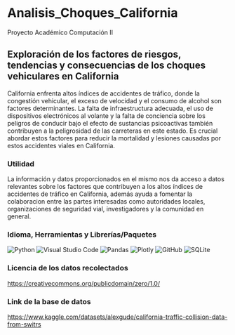 # Analisis_Choques_California
 Proyecto Académico Computación II
 
## Exploración de los factores de riesgos, tendencias y consecuencias de los choques vehiculares en California 

California enfrenta altos índices de accidentes de tráfico, donde la congestión vehicular, el exceso de velocidad y el consumo de alcohol son factores determinantes. La falta de infraestructura adecuada, el uso de dispositivos electrónicos al volante y la falta de conciencia sobre los peligros de conducir bajo el efecto de sustancias psicoactivas también contribuyen a la peligrosidad de las carreteras en este estado. Es crucial abordar estos factores para reducir la mortalidad y lesiones causadas por estos accidentes viales en California.

### Utilidad

La información y datos proporcionados en el mismo nos da acceso a datos relevantes sobre los factores que contribuyen a los altos índices de accidentes de tráfico en California, además ayuda a fomentar la colaboracion entre las partes interesadas como autoridades locales, organizaciones de seguridad vial, investigadores y la comunidad en general.

### Idioma, Herramientas y Librerías/Paquetes 
 ![Python](https://img.shields.io/badge/python-3670A0?style=for-the-badge&logo=python&logoColor=ffdd54)  ![Visual Studio Code](https://img.shields.io/badge/Visual%20Studio%20Code-0078d7.svg?style=for-the-badge&logo=visual-studio-code&logoColor=white)  ![Pandas](https://img.shields.io/badge/pandas-%23150458.svg?style=for-the-badge&logo=pandas&logoColor=white) ![Plotly](https://img.shields.io/badge/Plotly-%233F4F75.svg?style=for-the-badge&logo=plotly&logoColor=white)  ![GitHub](https://img.shields.io/badge/github-%23121011.svg?style=for-the-badge&logo=github&logoColor=white) ![SQLite](https://img.shields.io/badge/SQLite-000?style=for-the-badge&logo=sqlite&logoColor=07405E)

### Licencia de los datos recolectados
https://creativecommons.org/publicdomain/zero/1.0/

### Link de la base de datos
https://www.kaggle.com/datasets/alexgude/california-traffic-collision-data-from-switrs
